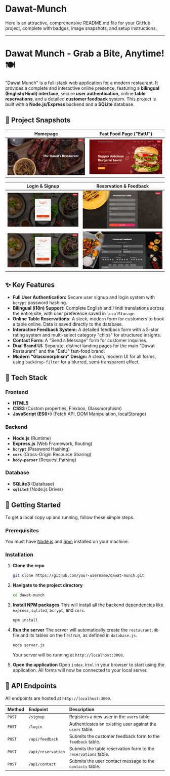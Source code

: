 ﻿# Dawat-Munch
Here is an attractive, comprehensive README.md file for your GitHub project, complete with badges, image snapshots, and setup instructions.

-----

# Dawat Munch - Grab a Bite, Anytime\! 🍽️

"Dawat Munch" is a full-stack web application for a modern restaurant. It provides a complete and interactive online presence, featuring a **bilingual (English/Hindi) interface**, secure **user authentication**, online **table reservations**, and a detailed **customer feedback** system. This project is built with a **Node.js/Express** backend and a **SQLite** database.

## 📸 Project Snapshots

| Homepage | Fast Food Page ("EatU") |
| :---: | :---: |
| ![image alt](https://github.com/jaypatil0815/Dawat-Munch/blob/d28dbe5eabbf8fa33886409c61fa890c0211d0d2/homedawat.png) | ![image alt](https://github.com/jaypatil0815/Dawat-Munch/blob/63fac3c4f24583ef61c1ad7f8e5fed913c4354cc/fastfood.png) |

| Login & Signup | Reservation & Feedback |
| :---: | :---: |
| ![image alt](https://github.com/jaypatil0815/Dawat-Munch/blob/63fac3c4f24583ef61c1ad7f8e5fed913c4354cc/logindawat.png) | ![image alt](https://github.com/jaypatil0815/Dawat-Munch/blob/63fac3c4f24583ef61c1ad7f8e5fed913c4354cc/reservationdawat.png) |
| ![image alt](https://github.com/jaypatil0815/Dawat-Munch/blob/63fac3c4f24583ef61c1ad7f8e5fed913c4354cc/signupdawat.png) | ![image alt](https://github.com/jaypatil0815/Dawat-Munch/blob/63fac3c4f24583ef61c1ad7f8e5fed913c4354cc/feedbackdawat.png) |


## ✨ Key Features

  * **Full User Authentication:** Secure user signup and login system with `bcrypt` password hashing.
  * **Bilingual (i18n) Support:** Complete English and Hindi translations across the entire site, with user preference saved in `localStorage`.
  * **Online Table Reservations:** A sleek, modern form for customers to book a table online. Data is saved directly to the database.
  * **Interactive Feedback System:** A detailed feedback form with a 5-star rating system and multi-select category "chips" for structured insights.
  * **Contact Form:** A "Send a Message" form for customer inquiries.
  * **Dual Brand UI:** Separate, distinct landing pages for the main "Dawat Restaurant" and the "EatU" fast-food brand.
  * **Modern "Glassmorphism" Design:** A clean, modern UI for all forms, using `backdrop-filter` for a blurred, semi-transparent effect.

## 🚀 Tech Stack

### Frontend

  * **HTML5**
  * **CSS3** (Custom properties, Flexbox, Glassmorphism)
  * **JavaScript (ES6+)** (Fetch API, DOM Manipulation, localStorage)

### Backend

  * **Node.js** (Runtime)
  * **Express.js** (Web Framework, Routing)
  * **`bcrypt`** (Password Hashing)
  * **`cors`** (Cross-Origin Resource Sharing)
  * **`body-parser`** (Request Parsing)

### Database

  * **SQLite3** (Database)
  * **`sqlite3`** (Node.js Driver)

## 🔧 Getting Started

To get a local copy up and running, follow these simple steps.

### Prerequisites

You must have [Node.js](https://nodejs.org/) and [npm](https://www.npmjs.com/) installed on your machine.

### Installation

1.  **Clone the repo**

    ```sh
    git clone https://github.com/your-username/dawat-munch.git
    ```

2.  **Navigate to the project directory**

    ```sh
    cd dawat-munch
    ```

3.  **Install NPM packages**
    This will install all the backend dependencies like `express`, `sqlite3`, `bcrypt`, and `cors`.

    ```sh
    npm install
    ```

4.  **Run the server**
    The server will automatically create the `restaurant.db` file and its tables on the first run, as defined in `database.js`.

    ```sh
    node server.js
    ```

    Your server will be running at `http://localhost:3000`.

5.  **Open the application**
    Open `index.html` in your browser to start using the application. All forms will now be connected to your local server.

## 🔌 API Endpoints

All endpoints are hosted at `http://localhost:3000`.

| Method | Endpoint | Description |
| :--- | :--- | :--- |
| `POST` | `/signup` | Registers a new user in the `users` table. |
| `POST` | `/login` | Authenticates an existing user against the `users` table. |
| `POST` | `/api/feedback` | Submits the customer feedback form to the `feedback` table. |
| `POST` | `/api/reservation`| Submits the table reservation form to the `reservations` table. |
| `POST` | `/api/contact` | Submits the user contact message to the `contacts` table. |





